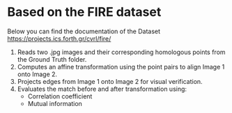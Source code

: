 # Based on the FIRE dataset

Below you can find the documentation of the Dataset https://projects.ics.forth.gr/cvrl/fire/  

1. Reads two .jpg images and their corresponding homologous points from the Ground Truth folder.
2. Computes an affine transformation using the point pairs to align Image 1 onto Image 2.
3. Projects edges from Image 1 onto Image 2 for visual verification.
4. Evaluates the match before and after transformation using:   
   * Correlation coefficient   
   * Mutual information  
